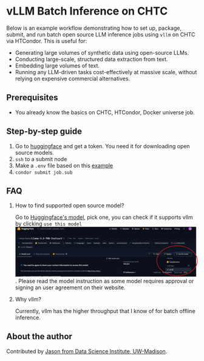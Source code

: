 # vLLM Batch Inference on CHTC

Below is an example workflow demonstrating how to set up, package, submit, and run batch open source LLM inference jobs using `vllm` on CHTC via HTCondor. This is useful for:

- Generating large volumes of synthetic data using open-source LLMs.
- Conducting large-scale, structured data extraction from text.
- Embedding large volumes of text.
- Running any LLM-driven tasks cost-effectively at massive scale, without relying on expensive commercial alternatives.

## Prerequisites

- You already know the basics on CHTC, HTCondor, Docker universe job.

## Step-by-step guide

1. Go to [huggingface](https://huggingface.co/settings/tokens) and get a token. You need it for downloading open source models.
1. `ssh` to a submit node
1. Make a `.env` file based on this [example](.env.example)
1. `condor submit job.sub`

## FAQ

1. How to find supported open source model?

    Go to [Huggingface's model](https://huggingface.co/models), pick one, you can check if it supports vllm by clicking `use this model` ![hugging face vllm](img/hf-vllm.png). Please read the model instruction as some model requires approval or signing an user agreement on their website.

1. Why vllm?

    Currently, vllm has the higher throughput that I know of for batch offline inference.

## About the author

Contributed by [Jason from Data Science Institute, UW-Madison](https://github.com/jasonlo).
